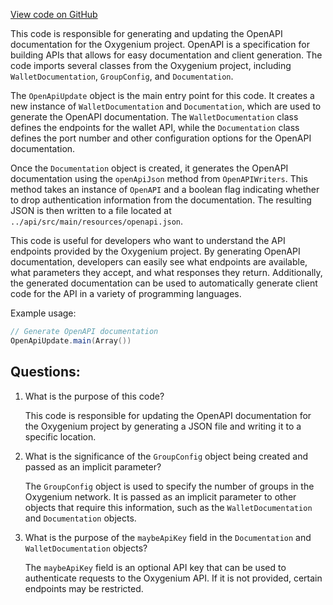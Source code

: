 [View code on GitHub](https://github.com/oxygenium/oxygenium/tools/src/main/scala/org/oxygenium/tools/OpenApiUpdate.scala)

This code is responsible for generating and updating the OpenAPI documentation for the Oxygenium project. OpenAPI is a specification for building APIs that allows for easy documentation and client generation. The code imports several classes from the Oxygenium project, including `WalletDocumentation`, `GroupConfig`, and `Documentation`. 

The `OpenApiUpdate` object is the main entry point for this code. It creates a new instance of `WalletDocumentation` and `Documentation`, which are used to generate the OpenAPI documentation. The `WalletDocumentation` class defines the endpoints for the wallet API, while the `Documentation` class defines the port number and other configuration options for the OpenAPI documentation. 

Once the `Documentation` object is created, it generates the OpenAPI documentation using the `openApiJson` method from `OpenAPIWriters`. This method takes an instance of `OpenAPI` and a boolean flag indicating whether to drop authentication information from the documentation. The resulting JSON is then written to a file located at `../api/src/main/resources/openapi.json`.

This code is useful for developers who want to understand the API endpoints provided by the Oxygenium project. By generating OpenAPI documentation, developers can easily see what endpoints are available, what parameters they accept, and what responses they return. Additionally, the generated documentation can be used to automatically generate client code for the API in a variety of programming languages. 

Example usage:

```scala
// Generate OpenAPI documentation
OpenApiUpdate.main(Array())
```
## Questions: 
 1. What is the purpose of this code?
    
    This code is responsible for updating the OpenAPI documentation for the Oxygenium project by generating a JSON file and writing it to a specific location.
    
2. What is the significance of the `GroupConfig` object being created and passed as an implicit parameter?
    
    The `GroupConfig` object is used to specify the number of groups in the Oxygenium network. It is passed as an implicit parameter to other objects that require this information, such as the `WalletDocumentation` and `Documentation` objects.
    
3. What is the purpose of the `maybeApiKey` field in the `Documentation` and `WalletDocumentation` objects?
    
    The `maybeApiKey` field is an optional API key that can be used to authenticate requests to the Oxygenium API. If it is not provided, certain endpoints may be restricted.